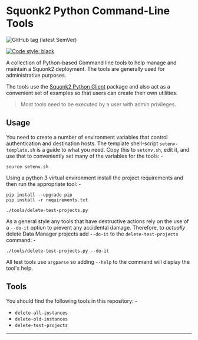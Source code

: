 # Squonk2 Python Command-Line Tools

![GitHub tag (latest SemVer)](https://img.shields.io/github/v/tag/informaticsmatters/squonk2-python-cl-tools)

[![Code style: black](https://img.shields.io/badge/code%20style-black-000000.svg)](https://github.com/psf/black)

A collection of Python-based Command line tools to help manage and maintain
a Squonk2 deployment. The tools are generally used for administrative purposes.

The tools use the [Squonk2 Python Client] package and also act as a convenient
set of examples so that users can create their own utilities.

>   Most tools need to be executed by a user with admin privileges.

## Usage
You need to create a number of environment variables that
control authentication and destination hosts. The template shell-script
`setenv-template.sh` is a guide to what you need. Copy this to `setenv.sh`,
edit it, and use that to conveniently set many of the variables for the tools: -

    source setenv.sh

Using a python 3 virtual environment install the project requirements
and then run the appropriate tool: -

    pip install --upgrade pip
    pip install -r requirements.txt

    ./tools/delete-test-projects.py

As a general style any tools that have destructive actions rely on the use of
a `--do-it` option to prevent any accidental damage. Therefore, to _actually_
delete Data Manager projects add `--do-it` to the `delete-test-projects`
command: -

    ./tools/delete-test-projects.py --do-it

All test tools use `argparse` so adding `--help` to the command will
display the tool's help.

## Tools
You should find the following tools in this repository: -

- `delete-all-instances`
- `delete-old-instances`
- `delete-test-projects`

---

[Squonk2 Python Client]: https://github.com/InformaticsMatters/squonk2-python-client
